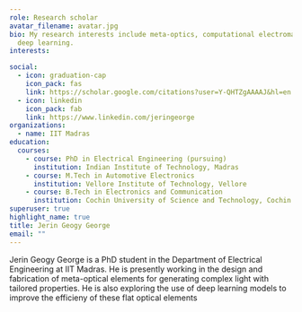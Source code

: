 ```yaml
---
role: Research scholar
avatar_filename: avatar.jpg
bio: My research interests include meta-optics, computational electromagnetics,
  deep learning.
interests:

social:
  - icon: graduation-cap
    icon_pack: fas
    link: https://scholar.google.com/citations?user=Y-QHTZgAAAAJ&hl=en
  - icon: linkedin
    icon_pack: fab
    link: https://www.linkedin.com/jeringeorge
organizations:
  - name: IIT Madras
education:
  courses:
    - course: PhD in Electrical Engineering (pursuing)
      institution: Indian Institute of Technology, Madras
    - course: M.Tech in Automotive Electronics
      institution: Vellore Institute of Technology, Vellore
    - course: B.Tech in Electronics and Communication
      institution: Cochin University of Science and Technology, Cochin
superuser: true
highlight_name: true
title: Jerin Geogy George
email: ""
---
```

Jerin Geogy George is a PhD student in the Department of Electrical Engineering at IIT Madras. He is presently working in the design and fabrication of meta-optical elements for generating complex light with tailored properties. He is also exploring the use of deep learning models to improve the efficieny of these flat optical elements